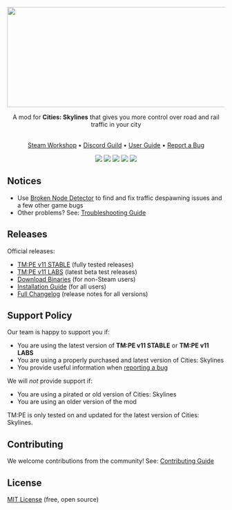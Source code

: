 ﻿<p align="center"><img src="https://user-images.githubusercontent.com/16494272/59316295-ee189d00-8c7a-11e9-93a2-266292b6f3e9.png" width="740" height="232" /></p>
<p align="center">A mod for <strong>Cities: Skylines</strong> that gives you more control over road and rail traffic in your city<br /><br /></p>
<p align="center"><a href="https://steamcommunity.com/sharedfiles/filedetails/?id=1637663252">Steam Workshop</a> • <a href="https://discord.gg/faKUnST">Discord Guild</a> • <a href="https://github.com/krzychu124/Cities-Skylines-Traffic-Manager-President-Edition/wiki">User Guide</a> • <a href="https://github.com/krzychu124/Cities-Skylines-Traffic-Manager-President-Edition/wiki/Report-a-Bug">Report a Bug</a><br /></p>
<p align="center"><a href="https://steamcommunity.com/sharedfiles/filedetails/?id=583429740"><img src="https://img.shields.io/endpoint.svg?url=https://shieldsio-steam-workshop.jross.me/583429740" /></a> <a href="https://store.steampowered.com/app/255710/Cities_Skylines/"><img src="https://img.shields.io/badge/Game%20Version-1.12.3--f2-brightgreen.svg"></a> <a href="https://discord.gg/faKUnST"><img src="https://img.shields.io/discord/545065285862948894.svg?logo=discord&logoColor=F5F5F5" /></a> <a href="https://crowdin.com/project/tmpe"><img src="https://badges.crowdin.net/tmpe/localized.svg"></a> <a href="https://ci.appveyor.com/project/krzychu124/cities-skylines-traffic-manager-president-edition/branch/master"><img src="https://ci.appveyor.com/api/projects/status/dehkvuxk8b3h66e7/branch/master?svg=true" /></a></p>

## Notices

* Use [Broken Node Detector](https://steamcommunity.com/sharedfiles/filedetails/?id=1777173984) to find and fix traffic despawning issues and a few other game bugs
* Other problems? See: [Troubleshooting Guide](https://github.com/krzychu124/Cities-Skylines-Traffic-Manager-President-Edition/wiki/Troubleshooting)

## Releases

Official releases:
* [TM:PE v11 STABLE](https://steamcommunity.com/sharedfiles/filedetails/?id=1637663252) (fully tested releases)
* [TM:PE v11 LABS](https://steamcommunity.com/sharedfiles/filedetails/?id=1806963141) (latest beta test releases)
* [Download Binaries](https://github.com/krzychu124/Cities-Skylines-Traffic-Manager-President-Edition/releases) (for non-Steam users)
* [Installation Guide](https://github.com/krzychu124/Cities-Skylines-Traffic-Manager-President-Edition/wiki/Installation) (for all users)
* [Full Changelog](https://github.com/krzychu124/Cities-Skylines-Traffic-Manager-President-Edition/blob/master/CHANGELOG.md) (release notes for all versions)

## Support Policy

Our team is happy to support you if:
- You are using the latest version of **TM:PE v11 STABLE** or **TM:PE v11 LABS**
- You are using a properly purchased and latest version of Cities: Skylines
- You provide useful information when [reporting a bug](https://github.com/krzychu124/Cities-Skylines-Traffic-Manager-President-Edition/wiki/Report-a-Bug)

We will _not_ provide support if:
- You are using a pirated or old version of Cities: Skylines
- You are using an older version of the mod

TM:PE is only tested on and updated for the latest version of Cities: Skylines.

## Contributing

We welcome contributions from the community! See: [Contributing Guide](https://github.com/krzychu124/Cities-Skylines-Traffic-Manager-President-Edition/wiki/Contributing)

## License

[MIT License](https://github.com/krzychu124/Cities-Skylines-Traffic-Manager-President-Edition/blob/master/LICENSE) (free, open source)
